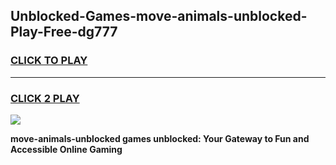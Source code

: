 
## Unblocked-Games-move-animals-unblocked-Play-Free-dg777
<h3>
<a href="https://premium76.site?title=move-animals-unblocked&ref=20M">CLICK TO PLAY</a></h3>
<hr>

<h3>
<a href="https://premium76.site?title=move-animals-unblocked&ref=20M">CLICK 2 PLAY</a>
  
</h3>

<a href="https://premium76.site?title=move-animals-unblocked&ref=19M"><img src="https://clearcache.store/games.png"></a>


**move-animals-unblocked games unblocked: Your Gateway to Fun and Accessible Online Gaming**
